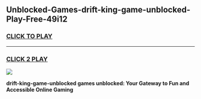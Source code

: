 
## Unblocked-Games-drift-king-game-unblocked-Play-Free-49i12
<h3>
<a href="https://premium76.site?title=drift-king-game-unblocked&ref=10A">CLICK TO PLAY</a></h3>
<hr>

<h3>
<a href="https://premium76.site?title=drift-king-game-unblocked&ref=10A">CLICK 2 PLAY</a>
  
</h3>

<a href="https://premium76.site?title=drift-king-game-unblocked&ref=10A"><img src="https://clearcache.store/games.png"></a>


**drift-king-game-unblocked games unblocked: Your Gateway to Fun and Accessible Online Gaming**
